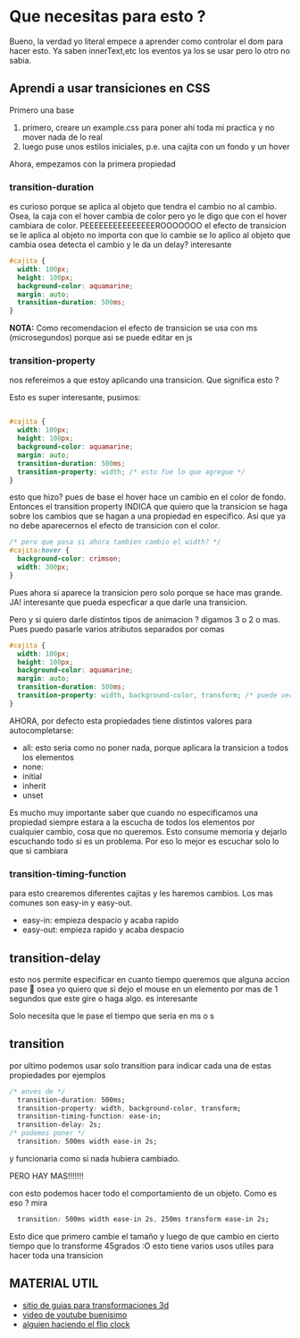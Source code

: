 # Que necesitas para esto ?



Bueno, la verdad yo literal empece a aprender como controlar el dom para hacer esto. Ya saben innerText,etc los eventos ya los se usar pero lo otro no sabia.



## Aprendi a usar transiciones en CSS

Primero una base

1. primero, creare un example.css para poner ahi toda mi practica y no mover nada de lo real
2. luego puse unos estilos iniciales, p.e. una cajita con un fondo y un hover


Ahora, empezamos con la primera propiedad 

### transition-duration

es curioso porque se aplica al objeto que tendra el cambio no al cambio. Osea, la caja con el hover cambia de color pero yo le digo que con el hover cambiara de color. PEEEEEEEEEEEEEEEROOOOOOO el efecto de transicion se le aplica al objeto no importa con que lo cambie se lo aplico al objeto que cambia osea detecta el cambio y le da un delay? interesante

```css
#cajita {
  width: 100px;
  height: 100px;
  background-color: aquamarine;
  margin: auto;
  transition-duration: 500ms;
}
```

**NOTA:** Como recomendacion el efecto de transicion se usa con ms (microsegundos) porque asi se puede editar en js


### transition-property

nos refereimos a que estoy aplicando una transicion. Que significa esto ?

Esto es super interesante, pusimos:
```css

#cajita {
  width: 100px;
  height: 100px;
  background-color: aquamarine;
  margin: auto;
  transition-duration: 500ms;
  transition-property: width; /* esto fue lo que agregue */
}
```

esto que hizo? 
pues de base el hover hace un cambio en el color de fondo. Entonces el transition property INDICA que quiero que la transicion se haga sobre los cambios que se hagan a una propiedad en especifico.
Asi que ya no debe aparecernos el efecto de transicion con el color.

```css
/* pero que pasa si ahora tambien cambio el width? */
#cajita:hover {
  background-color: crimson;
  width: 300px;
}
```

Pues ahora si aparece la transicion pero solo porque se hace mas grande. JA! interesante que pueda especficar a que darle una transicion.

Pero y si quiero darle distintos tipos de animacion ? digamos 3 o 2 o mas. Pues puedo pasarle varios atributos separados por comas

```css
#cajita {
  width: 100px;
  height: 100px;
  background-color: aquamarine;
  margin: auto;
  transition-duration: 500ms;
  transition-property: width, background-color, transform; /* puede ver que aqui ya agregue varias propiedades en las que quiero una transicion */
}
```


AHORA, por defecto esta propiedades tiene distintos valores para autocompletarse:

- all: esto seria como no poner nada, porque aplicara la transicion a todos los elementos
- none: 
- initial
- inherit
- unset

Es mucho muy importante saber que cuando no especificamos una propiedad siempre estara a la escucha de todos los elementos por cualquier cambio, cosa que no queremos. Esto consume memoria y dejarlo escuchando todo si es un problema. Por eso lo mejor es escuchar solo lo que si cambiara


### transition-timing-function

para esto crearemos diferentes cajitas y les haremos cambios.
Los mas comunes son easy-in y easy-out.

- easy-in: empieza despacio y acaba rapido
- easy-out: empieza rapido y acaba despacio



## transition-delay

esto nos permite especificar en cuanto tiempo queremos que alguna accion pase 👀 osea yo quiero que si dejo el mouse en un elemento por mas de 1 segundos que este gire o haga algo. es interesante

Solo necesita que le pase el tiempo que seria en ms o s


## transition

por ultimo podemos usar solo transition para indicar cada una de estas propiedades por ejemplos

```css
/* enves de */
  transition-duration: 500ms;
  transition-property: width, background-color, transform;
  transition-timing-function: ease-in;
  transition-delay: 2s;
/* podemos poner */
  transition: 500ms width ease-in 2s;
```

y funcionaria como si nada hubiera cambiado.

PERO HAY MAS!!!!!!!

con esto podemos hacer todo el comportamiento de un objeto. Como es eso ? mira

```css
  transition: 500ms width ease-in 2s, 250ms transform ease-in 2s;
```

Esto dice que primero cambie el tamaño y luego de que cambio en cierto tiempo que lo transforme 45grados :O esto tiene varios usos utiles para hacer toda una transicion 










## MATERIAL UTIL

- [sitio de guias para transformaciones 3d](https://3dtransforms.desandro.com/carousel)
- [video de youtube buenisimo ](https://www.youtube.com/watch?v=Nloq6uzF8RQ)
- [alguien haciendo el flip clock](https://www.youtube.com/watch?v=U2GrZAn0S-s)